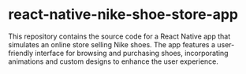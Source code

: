 # react-native-nike-shoe-store-app
This repository contains the source code for a React Native app that simulates an online store selling Nike shoes. The app features a user-friendly interface for browsing and purchasing shoes, incorporating animations and custom designs to enhance the user experience. 
